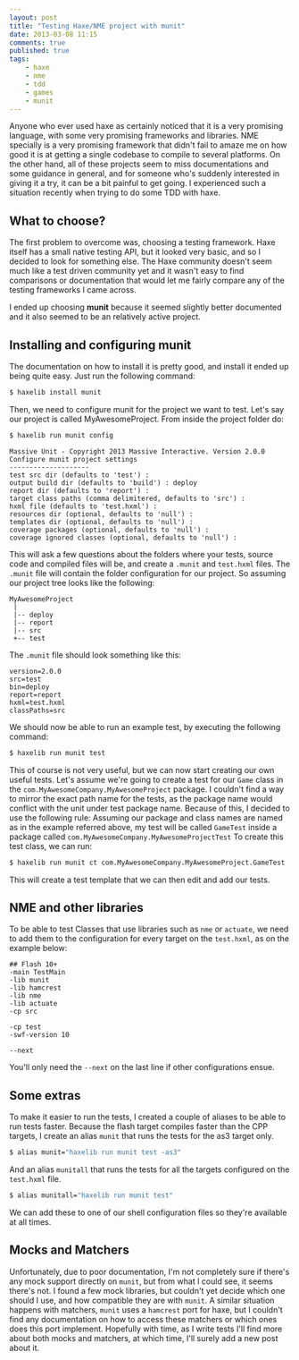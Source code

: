 ```yaml
---
layout: post
title: "Testing Haxe/NME project with munit"
date: 2013-03-08 11:15
comments: true
published: true
tags:
    - haxe
    - nme
    - tdd
    - games
    - munit
---
```


Anyone who ever used haxe as certainly noticed that it is a very promising language, with some very promising frameworks and libraries. NME specially is a very promising framework that didn't fail to amaze me on how good it is at getting a single codebase to compile to several platforms.
On the other hand, all of these projects seem to miss documentations and some guidance in general, and for someone who's suddenly interested in giving it a try, it can be a bit painful to get going. I experienced such a situation recently when trying to do some TDD with haxe.

## What to choose? ##

The first problem to overcome was, choosing a testing framework. Haxe itself has a small native testing API, but it looked very basic, and so I decided to look for something else. The Haxe community doesn't seem much like a test driven community yet and it wasn't easy to find comparisons or documentation that would let me fairly compare any of the testing frameworks I came across.

I ended up choosing **munit** because it seemed slightly better documented and it also seemed to be an relatively active project.

## Installing and configuring munit ##

The documentation on how to install it is pretty good, and install it ended up being quite easy. Just run the following command:

``` bash
$ haxelib install munit
```

Then, we need to configure munit for the project we want to test. Let's say our project is called MyAwesomeProject. From inside the project folder do:

``` bash
$ haxelib run munit config
```
    Massive Unit - Copyright 2013 Massive Interactive. Version 2.0.0
    Configure munit project settings
    --------------------
    test src dir (defaults to 'test') :
    output build dir (defaults to 'build') : deploy
    report dir (defaults to 'report') :
    target class paths (comma delimitered, defaults to 'src') :
    hxml file (defaults to 'test.hxml') :
    resources dir (optional, defaults to 'null') :
    templates dir (optional, defaults to 'null') :
    coverage packages (optional, defaults to 'null') :
    coverage ignored classes (optional, defaults to 'null') :

This will ask a few questions about the folders where your tests, source code and compiled files will be, and create a `.munit` and `test.hxml` files.
The `.munit` file will contain the folder configuration for our project. So assuming our project tree looks like the following:

    MyAwesomeProject
     |
     |-- deploy
     |-- report
     |-- src
     +-- test

The `.munit` file should look something like this:

```
version=2.0.0
src=test
bin=deploy
report=report
hxml=test.hxml
classPaths=src
```

We should now be able to run an example test, by executing the following command:

``` bash
$ haxelib run munit test
```

This of course is not very useful, but we can now start creating our own useful tests.
Let's assume we're going to create a test for our `Game` class in the `com.MyAwesomeCompany.MyAwesomeProject` package. I couldn't find a way to mirror the exact path name for the tests, as the package name would conflict with the unit under test package name. Because of this, I decided to use the following rule: Assuming our package and class names are named as in the example referred above, my test will be called `GameTest` inside a package called `com.MyAwesomeCompany.MyAwesomeProjectTest`
To create this test class, we can run:

``` bash
$ haxelib run munit ct com.MyAwesomeCompany.MyAwesomeProject.GameTest
```
This will create a test template that we can then edit and add our tests.

## NME and other libraries ##

To be able to test Classes that use libraries such as `nme` or `actuate`, we need to add them to the configuration for every target on the `test.hxml`, as on the example below:

    ## Flash 10+
    -main TestMain
    -lib munit
    -lib hamcrest
    -lib nme
    -lib actuate
    -cp src

    -cp test
    -swf-version 10

    --next

You'll only need the `--next` on the last line if other configurations ensue.

## Some extras ##

To make it easier to run the tests, I created a couple of aliases to be able to run tests faster. Because the flash target compiles faster than the CPP targets, I create an alias `munit` that runs the tests for the as3 target only.

``` bash
$ alias munit="haxelib run munit test -as3"
```

And an alias `munitall` that runs the tests for all the targets configured on the `test.hxml` file.

``` bash
$ alias munitall="haxelib run munit test"
```

We can add these to one of our shell configuration files so they're available at all times.

## Mocks and Matchers ##

Unfortunately, due to poor documentation, I'm not completely sure if there's any mock support directly on `munit`, but from what I could see, it seems there's not. I found a few mock libraries, but couldn't yet decide which one should I use, and how compatible they are with `munit`.
A similar situation happens with matchers, `munit` uses a `hamcrest` port for haxe, but I couldn't find any documentation on how to access these matchers or which ones does this port implement. Hopefully with time, as I write tests I'll find more about both mocks and matchers, at which time, I'll surely add a new post about it.
